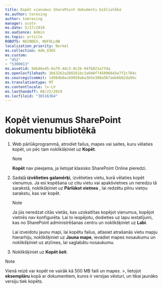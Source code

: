 ```yaml
---
title: Kopēt vienumus SharePoint dokumentu bibliotēkā
ms.author: toresing
author: tomresing
manager: scotv
ms.date: 5/17/2018
ms.audience: Admin
ms.topic: article
ROBOTS: NOINDEX, NOFOLLOW
localization_priority: Normal
ms.collection: Adm_O365
ms.custom:
- "452"
- "5300013"
ms.assetid: 94b46e45-0a79-4dc3-9c2b-94fb021a7f4a
ms.openlocfilehash: 3b63262a289261bc1e040f745096645e7f2c784c
ms.sourcegitcommit: 1d98db8acb9959aba3b5e308a567ade6b62da56c
ms.translationtype: MT
ms.contentlocale: lv-LV
ms.lasthandoff: 08/22/2019
ms.locfileid: "36516364"
---
```

# <a name="copy-items-in-a-sharepoint-document-library"></a>Kopēt vienumus SharePoint dokumentu bibliotēkā

1. Web pārlūkprogrammā, atrodiet failus, mapes vai saites, kuru vēlaties kopēt, un pēc tam noklikšķiniet uz **Kopēt**.

    > [!NOTE]
    > **Kopēt** nav pieejama, ja lietojat klasisko SharePoint Online pieredzi.
  
2. Sadaļā **izvēlieties galamērķi**, izvēlieties vietu, kurā vēlaties kopēt vienumus. Ja esi kopēšana uz citu vietu vai apakšvietnes un neredzu tā sarakstā, noklikšķiniet uz **Pārlūkot vietnes** , lai redzētu pilnu vietņu sarakstu, kas var kopēt.

    > [!NOTE]
    > Ja jūs neredzat citās vietās, kas uzskaitītas kopējot vienumus, kopējot vietnēs nav konfigurēta. Lai to iespējotu, dodieties uz lapu iestatījumi, kas no SharePoint administrēšanas centru un noklikšķiniet uz **Labi**.
  
    Lai izveidotu jaunu mapi, lai kopētu failus, atlasiet atrašanās vietu mapju hierarhiju, noklikšķiniet uz **Jauna mape**, ievadiet mapes nosaukumu un noklikšķiniet uz atzīmes, lai saglabātu nosaukumu.

3. Noklikšķiniet uz **Kopēt šeit**.

> [!NOTE]
> Vienā reizē var kopēt ne vairāk kā 500 MB faili un mapes. >, lietojot **eksemplāru** kopā ar dokumentiem, kuros ir versijas vēsturi, un tikai jaunāko versiju tiek kopēts.
  